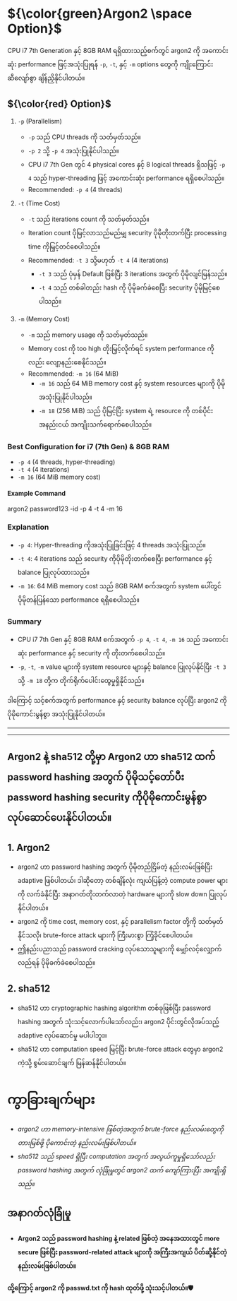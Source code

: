 
# ${\color{green}Argon2 \space Option}$
CPU i7 7th Generation နှင့် 8GB RAM ရရှိထားသည့်စက်တွင် argon2 ကို အကောင်းဆုံး performance ဖြင့်အသုံးပြုရန် `-p`, `-t`, နှင့် `-m` options တွေကို ကျိုးကြောင်းဆီလျော်စွာ ချိန်ညှိနိုင်ပါတယ်။  

## ${\color{red} Option}$

1. `-p` (Parallelism)
   - `-p` သည် CPU threads ကို သတ်မှတ်သည်။
   - `-p 2` သို့ `-p 4` အသုံးပြုနိုင်ပါသည်။
   - CPU i7 7th Gen တွင် 4 physical cores နှင့် 8 logical threads ရှိသဖြင့် `-p 4` သည် hyper-threading ဖြင့် အကောင်းဆုံး performance ရရှိစေပါသည်။
   - Recommended: `-p 4` (4 threads)

2. `-t` (Time Cost)
   - `-t` သည် iterations count ကို သတ်မှတ်သည်။
   - Iteration count ပိုမြင့်လာသည်မည်မျှ security ပိုမိုတိုးတက်ပြီး processing time ကိုမြှင့်တင်စေပါသည်။
   - Recommended: `-t 3` သို့မဟုတ် `-t 4` (4 iterations)  
     - `-t 3` သည် ပုံမှန် Default ဖြစ်ပြီး 3 iterations အတွက် ပိုမိုလျင်မြန်သည်။
     - `-t 4` သည် တစ်ခါတည်း hash ကို ပိုမိုခက်ခဲစေပြီး security ပိုမိုမြင့်စေပါသည်။

3. `-m` (Memory Cost)
   - `-m` သည် memory usage ကို သတ်မှတ်သည်။
   - Memory cost ကို too high တိုးမြှင့်လိုက်ရင် system performance ကိုလည်း လျော့နည်းစေနိုင်သည်။
   - Recommended: `-m 16` (64 MiB)
     - `-m 16` သည် 64 MiB memory cost နှင့် system resources များကို ပိုမိုအသုံးပြုနိုင်ပါသည်။
     - `-m 18` (256 MiB) သည် ပိုမြင့်ပြီး system ရဲ့ resource ကို တစ်ပိုင်းအနည်းငယ် အကျိုးသက်ရောက်စေပါသည်။

### Best Configuration for i7 (7th Gen) & 8GB RAM

- `-p 4` (4 threads, hyper-threading)
- `-t 4` (4 iterations)
- `-m 16` (64 MiB memory cost)

#### Example Command
argon2 password123 -id -p 4 -t 4 -m 16

### Explanation  
- `-p 4`: Hyper-threading ကိုအသုံးပြုခြင်းဖြင့် 4 threads အသုံးပြုသည်။  
- `-t 4`: 4 iterations သည် security ကိုပိုမိုတိုးတက်စေပြီး performance နှင့် balance ပြုလုပ်ထားသည်။  
- `-m 16`: 64 MiB memory cost သည် 8GB RAM စက်အတွက် system ပေါ်တွင် ပိုမိုတန်ပြန်သော performance ရရှိစေပါသည်။

### Summary  
- CPU i7 7th Gen နှင့် 8GB RAM စက်အတွက် `-p 4`, `-t 4`, `-m 16` သည် အကောင်းဆုံး performance နှင့် security ကို တိုးတက်စေပါသည်။  
- `-p`, `-t`, `-m` value များကို system resource များနှင့် balance ပြုလုပ်နိုင်ပြီး `-t 3` သို့ `-m 18` တို့က တိုက်ရိုက်ပေါင်းထွေမှုရှိနိုင်သည်။ 

ဒါကြောင့် သင့်စက်အတွက် performance နှင့် security balance လုပ်ပြီး argon2 ကို ပိုမိုကောင်းမွန်စွာ အသုံးပြုနိုင်ပါတယ်။

---
---
## Argon2 နဲ့ sha512 တို့မှာ Argon2 ဟာ sha512 ထက် password hashing အတွက် ပိုမိုသင့်တော်ပီး password hashing  security ကိုပိုမိုကောင်းမွန်စွာ လုပ်ဆောင်ပေးနိုင်ပါတယ်။

## 1. Argon2
- argon2 ဟာ password hashing အတွက် ပိုမိုတည်ငြိမ်တဲ့ နည်းလမ်းဖြစ်ပြီး adaptive ဖြစ်ပါတယ်၊ ဒါဆိုတော့ တစ်ချိန်လုံး ကျယ်ပြန့်တဲ့ compute power များကို လက်ခံနိုင်ပြီး အနာဂတ်တိုးတက်လာတဲ့ hardware များကို slow down ပြုလုပ်နိုင်ပါတယ်။
- argon2 ကို time cost, memory cost, နှင့် parallelism factor တို့ကို သတ်မှတ်နိုင်သလို၊ brute-force attack များကို ကြီးမားစွာ ကြံ့ခိုင်စေပါတယ်။
- ဤနည်းပညာသည် password cracking လုပ်သောသူများကို မျှော်လင့်လျှောက်လည်ရန် ပိုမိုခက်ခဲစေပါသည်။

## 2. sha512
- sha512 ဟာ cryptographic hashing algorithm တစ်ခုဖြစ်ပြီး password hashing အတွက် သုံးသင့်လောက်ပါသော်လည်း၊ argon2 ပိုင်းတွင်လိုအပ်သည့် adaptive လုပ်ဆောင်မှု မပါပါဘူး။
- sha512 ဟာ computation speed မြင့်ပြီး brute-force attack တွေမှာ argon2 ကဲ့သို့ စွမ်းဆောင်ချက် မြန်ဆန်နိုင်ပါတယ်။

# ကွာခြားချက်များ
- *argon2 ဟာ memory-intensive ဖြစ်တဲ့အတွက် brute-force နည်းလမ်းတွေကို တားမြစ်ဖို့ ပိုကောင်းတဲ့ နည်းလမ်းဖြစ်ပါတယ်။*
- *sha512 သည် speed ရှိပြီး computation အတွက် အလွယ်ကူမှုရှိသော်လည်း password hashing အတွက် လုံခြုံမှုတွင် argon2 ထက် ကျော်ကြားပြီး အကျိုးရှိသည်။*

## အနာဂတ်လုံခြုံမှု
- **Argon2 သည် password hashing နဲ့ related ဖြစ်တဲ့ အနေအထားတွင် more secure ဖြစ်ပြီး password-related attack များကို အကြီးအကျယ် ပိတ်ဆို့နိုင်တဲ့ နည်းလမ်းဖြစ်ပါတယ်။**

####  **ထို့ကြောင့် argon2 ကို passwd.txt ကို hash ထုတ်ဖို့ သုံးသင့်ပါတယ်။🛡**
